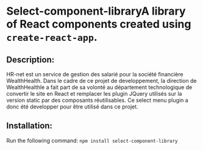# Select-component-libraryA library of React components created using `create-react-app`.

## Description:

HR-net est un service de gestion des salarié pour la société financière WealthHealth.
Dans le cadre de ce projet de developpement, la direction de WealthHealthle a fait part de sa volonté au département technologique de convertir le site en React et remplacer les plugin JQuery utilisés sur la version static par des composants réutilisables.
Ce select menu plugin a donc été developper pour être utilisé dans ce projet.

## Installation:

Run the following command: `npm install select-component-library`
